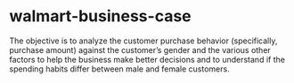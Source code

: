 # walmart-business-case
The objective is to analyze the customer purchase behavior (specifically, purchase amount) against the customer’s gender and the various other factors to help the business make better decisions and to understand if the spending habits differ between male and female customers.
